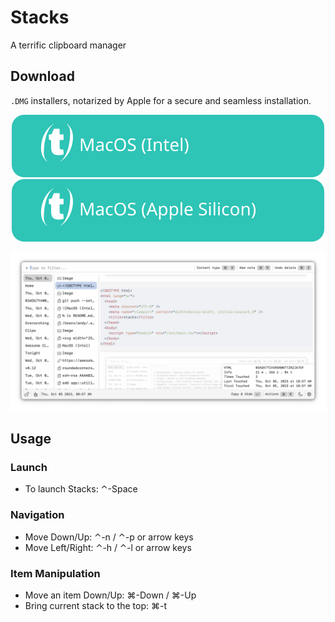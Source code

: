 # Stacks

A terrific clipboard manager

## Download

`.DMG` installers, notarized by Apple for a secure and seamless installation.

<p align="center">
    <a href="https://github.com/cablehead/stacks/releases/download/v0.11.2/Stacks_0.11.2_x86_64.dmg">
        <img src="docs/assets/MacOS-Intel.svg" alt="MacOS (Intel)">
    </a>
    <a href="https://github.com/cablehead/stacks/releases/download/v0.11.2/Stacks_0.11.2_aarch64.dmg">
        <img src="docs/assets/MacOS-Apple.Silicon.svg" alt="MacOS (Apple Silicon)">
    </a>
</p>

![screenshot](./docs/screenshots/screenshot.png)

## Usage

### Launch
- To launch Stacks: &#8963;-Space

### Navigation
- Move Down/Up: &#8963;-n / &#8963;-p or arrow keys
- Move Left/Right: &#8963;-h / &#8963;-l or arrow keys

### Item Manipulation
- Move an item Down/Up: &#8984;-Down / &#8984;-Up
- Bring current stack to the top: &#8984;-t
